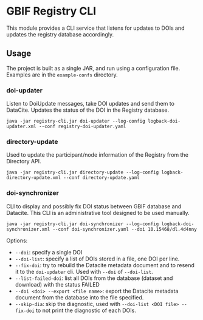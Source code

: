 # GBIF Registry CLI

This module provides a CLI service that listens for updates to DOIs and updates the registry database accordingly.

## Usage

The project is built as a single JAR, and run using a configuration file.  Examples are in the `example-confs` directory.


### doi-updater
Listen to DoiUpdate messages, take DOI updates and send them to DataCite. Updates the status of the DOI in the Registry database.


```shell
java -jar registry-cli.jar doi-updater --log-config logback-doi-updater.xml --conf registry-doi-updater.yaml
```

### directory-update
Used to update the participant/node information of the Registry from the Directory API.

```shell
java -jar registry-cli.jar directory-update --log-config logback-directory-update.xml --conf directory-update.yaml
```

### doi-synchronizer
CLI to display and possibly fix DOI status between GBIF database and Datacite. This CLI is an administrative tool designed to be used
manually.

```shell
java -jar registry-cli.jar doi-synchronizer --log-config logback-doi-synchronizer.xml --conf doi-synchronizer.yaml --doi 10.15468/dl.4d4nny
```

Options:

 * `--doi`: specify a single DOI
 * `--doi-list`: specify a list of DOIs stored in a file, one DOI per line.
 * `--fix-doi`: try to rebuild the Datacite metadata document and to resend it to the `doi-updater` cli. Used with `--doi`
 of `--doi-list`.
 * `--list-failed-doi`: list all DOIs from the database (dataset and download) with the status FAILED
 * `--doi <doi> --export <file name>`: export the Datacite metadata document from the database into the file specified.
 * `--skip-dia`: skip the diagnostic, used with `--doi-list <DOI file> --fix-doi` to not print the diagnostic of each DOIs.

